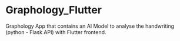 # Graphology_Flutter
Graphology App that contains an AI Model to analyse the handwriting (python - Flask API) with Flutter frontend.
